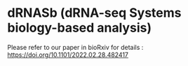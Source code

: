 # dRNASb (dRNA-seq Systems biology-based analysis)


Please refer to our paper in bioRxiv for details : https://doi.org/10.1101/2022.02.28.482417
